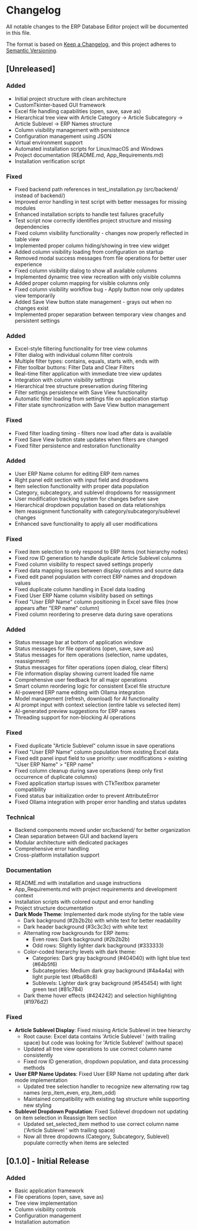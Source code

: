 # Changelog

All notable changes to the ERP Database Editor project will be documented in this file.

The format is based on [Keep a Changelog](https://keepachangelog.com/en/1.0.0/),
and this project adheres to [Semantic Versioning](https://semver.org/spec/v2.0.0.html).

## [Unreleased]

### Added
- Initial project structure with clean architecture
- CustomTkinter-based GUI framework
- Excel file handling capabilities (open, save, save as)
- Hierarchical tree view with Article Category → Article Subcategory → Article Sublevel → ERP Names structure
- Column visibility management with persistence
- Configuration management using JSON
- Virtual environment support
- Automated installation scripts for Linux/macOS and Windows
- Project documentation (README.md, App_Requirements.md)
- Installation verification script

### Fixed
- Fixed backend path references in test_installation.py (src/backend/ instead of backend/)
- Improved error handling in test script with better messages for missing modules
- Enhanced installation scripts to handle test failures gracefully
- Test script now correctly identifies project structure and missing dependencies
- Fixed column visibility functionality - changes now properly reflected in table view
- Implemented proper column hiding/showing in tree view widget
- Added column visibility loading from configuration on startup
- Removed modal success messages from file operations for better user experience
- Fixed column visibility dialog to show all available columns
- Implemented dynamic tree view recreation with only visible columns
- Added proper column mapping for visible columns only
- Fixed column visibility workflow bug - Apply button now only updates view temporarily
- Added Save View button state management - grays out when no changes exist
- Implemented proper separation between temporary view changes and persistent settings

### Added
- Excel-style filtering functionality for tree view columns
- Filter dialog with individual column filter controls
- Multiple filter types: contains, equals, starts with, ends with
- Filter toolbar buttons: Filter Data and Clear Filters
- Real-time filter application with immediate tree view updates
- Integration with column visibility settings
- Hierarchical tree structure preservation during filtering
- Filter settings persistence with Save View functionality
- Automatic filter loading from settings file on application startup
- Filter state synchronization with Save View button management

### Fixed
- Fixed filter loading timing - filters now load after data is available
- Fixed Save View button state updates when filters are changed
- Fixed filter persistence and restoration functionality

### Added
- User ERP Name column for editing ERP item names
- Right panel edit section with input field and dropdowns
- Item selection functionality with proper data population
- Category, subcategory, and sublevel dropdowns for reassignment
- User modification tracking system for changes before save
- Hierarchical dropdown population based on data relationships
- Item reassignment functionality with category/subcategory/sublevel changes
- Enhanced save functionality to apply all user modifications

### Fixed
- Fixed item selection to only respond to ERP items (not hierarchy nodes)
- Fixed row ID generation to handle duplicate Article Sublevel columns
- Fixed column visibility to respect saved settings properly
- Fixed data mapping issues between display columns and source data
- Fixed edit panel population with correct ERP names and dropdown values
- Fixed duplicate column handling in Excel data loading
- Fixed User ERP Name column visibility based on settings
- Fixed "User ERP Name" column positioning in Excel save files (now appears after "ERP name" column)
- Fixed column reordering to preserve data during save operations

### Added
- Status message bar at bottom of application window
- Status messages for file operations (open, save, save as)
- Status messages for item operations (selection, name updates, reassignment)
- Status messages for filter operations (open dialog, clear filters)
- File information display showing current loaded file name
- Comprehensive user feedback for all major operations
- Smart column reordering logic for consistent Excel file structure
- AI-powered ERP name editing with Ollama integration
- Model management (refresh, download) for AI functionality
- AI prompt input with context selection (entire table vs selected item)
- AI-generated preview suggestions for ERP names
- Threading support for non-blocking AI operations

### Fixed
- Fixed duplicate "Article Sublevel" column issue in save operations
- Fixed "User ERP Name" column population from existing Excel data
- Fixed edit panel input field to use priority: user modifications > existing "User ERP Name" > "ERP name"
- Fixed column cleanup during save operations (keep only first occurrence of duplicate columns)
- Fixed application startup issues with CTkTextbox parameter compatibility
- Fixed status bar initialization order to prevent AttributeError
- Fixed Ollama integration with proper error handling and status updates

### Technical
- Backend components moved under src/backend/ for better organization
- Clean separation between GUI and backend layers
- Modular architecture with dedicated packages
- Comprehensive error handling
- Cross-platform installation support

### Documentation
- README.md with installation and usage instructions
- App_Requirements.md with project requirements and development context
- Installation scripts with colored output and error handling
- Project structure documentation
- **Dark Mode Theme**: Implemented dark mode styling for the table view
  - Dark background (#2b2b2b) with white text for better readability
  - Dark header background (#3c3c3c) with white text
  - Alternating row backgrounds for ERP items:
    - Even rows: Dark background (#2b2b2b)
    - Odd rows: Slightly lighter dark background (#333333)
  - Color-coded hierarchy levels with dark theme:
    - Categories: Dark gray background (#404040) with light blue text (#64b5f6)
    - Subcategories: Medium dark gray background (#4a4a4a) with light purple text (#ba68c8)
    - Sublevels: Lighter dark gray background (#545454) with light green text (#81c784)
  - Dark theme hover effects (#424242) and selection highlighting (#1976d2)

### Fixed
- **Article Sublevel Display**: Fixed missing Article Sublevel in tree hierarchy
  - Root cause: Excel data contains 'Article Sublevel ' (with trailing space) but code was looking for 'Article Sublevel' (without space)
  - Updated all tree view operations to use correct column name consistently
  - Fixed row ID generation, dropdown population, and data processing methods
- **User ERP Name Updates**: Fixed User ERP Name not updating after dark mode implementation
  - Updated tree selection handler to recognize new alternating row tag names (erp_item_even, erp_item_odd)
  - Maintained compatibility with existing tag structure while supporting new styling
- **Sublevel Dropdown Population**: Fixed Sublevel dropdown not updating on item selection in Reassign Item section
  - Updated set_selected_item method to use correct column name ('Article Sublevel ' with trailing space)
  - Now all three dropdowns (Category, Subcategory, Sublevel) populate correctly when items are selected

## [0.1.0] - Initial Release

### Added
- Basic application framework
- File operations (open, save, save as)
- Tree view implementation
- Column visibility controls
- Configuration management
- Installation automation
